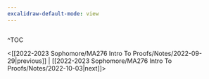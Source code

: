 ```yaml
---
excalidraw-default-mode: view
---
```



```toc

```

^TOC

<[[2022-2023 Sophomore/MA276 Intro To Proofs/Notes/2022-09-29|previous]] | [[2022-2023 Sophomore/MA276 Intro To Proofs/Notes/2022-10-03|next]]>


